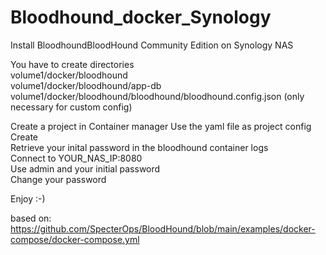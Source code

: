 # Bloodhound_docker_Synology
Install BloodhoundBloodHound Community Edition on Synology NAS

You have to create directories  
volume1/docker/bloodhound  
volume1/docker/bloodhound/app-db  
volume1/docker/bloodhound/bloodhound/bloodhound.config.json (only necessary for custom config)  

  Create a project in Container manager 
  Use the yaml file as project config  
  Create  
  Retrieve your inital password in the bloodhound container logs  
  Connect to YOUR_NAS_IP:8080  
  Use admin and your initial password  
  Change your password  
  
  Enjoy :-)  
  

  based on: https://github.com/SpecterOps/BloodHound/blob/main/examples/docker-compose/docker-compose.yml
  



